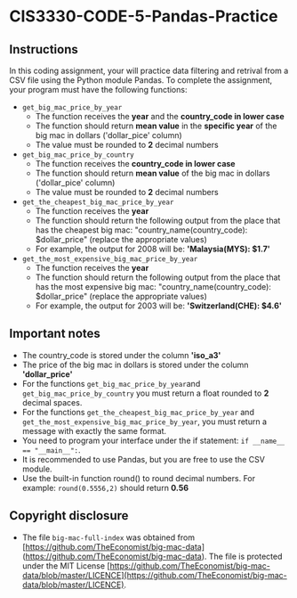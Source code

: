 # CIS3330-CODE-5-Pandas-Practice

## Instructions

In this coding assignment, your will practice data filtering and retrival from a CSV file using the Python module Pandas. To complete the assignment, your program must have the following functions:

* `get_big_mac_price_by_year`
  + The function receives the **year** and the **country_code in lower case**
  + The function should return **mean value** in the **specific year** of the big mac in dollars ('dollar_pice' column)
  + The value must be rounded to **2** decimal numbers
* `get_big_mac_price_by_country`
  + The function receives the **country_code in lower case**
  + The function should return **mean value** of the big mac in dollars ('dollar_pice' column)
  + The value must be rounded to **2** decimal numbers
* `get_the_cheapest_big_mac_price_by_year`
  + The function receives the **year** 
  + The function should return the following output from the place that has the cheapest big mac: "country_name(country_code): $dollar_price" (replace the appropriate values)
  + For example, the output for 2008 will be: **'Malaysia(MYS): $1.7'**
* `get_the_most_expensive_big_mac_price_by_year`
  + The function receives the **year** 
  + The function should return the following output from the place that has the most expensive big mac: "country_name(country_code): $dollar_price" (replace the appropriate values)
  + For example, the output for 2003 will be: **'Switzerland(CHE): $4.6'**

## Important notes

* The country_code is stored under the column **'iso_a3'**
* The price of the big mac in dollars is stored under the column **'dollar_price'**
* For the functions `get_big_mac_price_by_year`and `get_big_mac_price_by_country` you must return a float rounded to **2** decimal spaces.
* For the functions `get_the_cheapest_big_mac_price_by_year` and `get_the_most_expensive_big_mac_price_by_year`, you must return a message with exactly the same format.
* You need to program your interface under the if statement: `if __name__ == "__main__":`.
* It is recommended to use Pandas, but you are free to use the CSV module.
* Use the built-in function round() to round decimal numbers. For example: `round(0.5556,2)` should return **0.56**

## Copyright disclosure

* The file `big-mac-full-index` was obtained from [https://github.com/TheEconomist/big-mac-data] (https://github.com/TheEconomist/big-mac-data). The file is protected under the MIT License [https://github.com/TheEconomist/big-mac-data/blob/master/LICENCE](https://github.com/TheEconomist/big-mac-data/blob/master/LICENCE).